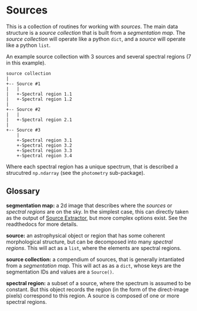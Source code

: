 # Sources
This is a collection of routines for working with *sources*.  The main data structure is a *source collection* that is built from a *segmentation map*.  The *source collection* will operate like a python `dict`, and a *source* will operate like a python `list`.

An example source collection with 3 sources and several spectral regions (7 in this example).

```
source collection
|
+-- Source #1
|   |
|   +-Spectral region 1.1
|   +-Spectral region 1.2
|
+-- Source #2
|   |
|   +-Spectral region 2.1
|
+-- Source #3
    |
    +-Spectral region 3.1
    +-Spectral region 3.2
    +-Spectral region 3.3
    +-Spectral region 3.4

```
Where each spectral region has a unique spectrum, that is described a strucutred `np.ndarray` (see the `photometry` sub-package).

## Glossary

**segmentation map:** a 2d image that describes where the *sources* or *spectral regions* are on the sky.  In the simplest case, this can directly taken as the output of [Source Extractor](https://sextractor.readthedocs.io/en/latest/Introduction.html), but more complex options exist.  See the readthedocs for more details.

**source:** an astrophysical object or region that has some coherent morphological structure, but can be decomposed into many *spectral regions*.  This will act as a ```list```, where the elements are spectral regions.

**source collection:** a compendium of sources, that is generally intantiated from a *segmentation map*.  This will act as as a ```dict```, whose keys are the segmentation IDs and values are a ```Source()```.

**spectral region:** a subset of a source, where the spectrum is assumed to be constant.  But this object records the region (in the form of the direct-image pixels) correspond to this region.  A source is composed of one or more spectral regions.

